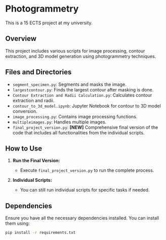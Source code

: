 # Photogrammetry
This is a 15 ECTS project at my university.

## Overview
This project includes various scripts for image processing, contour extraction, and 3D model generation using photogrammetry techniques.

## Files and Directories

- `segment_specimen.py`: Segments and masks the image.
- `largestcontour.py`: Finds the largest contour after masking is done.
- `Contour Extraction and Radii Calculation.py`: Calculates contour extraction and radii.
- `contour_to_3d_model.ipynb`: Jupyter Notebook for contour to 3D model conversion.
- `image_processing.py`: Contains image processing functions.
- `multipleimages.py`: Handles multiple images.
- `final_project_version.py`: **[NEW]** Comprehensive final version of the code that includes all functionalities from the individual scripts.

## How to Use

1. **Run the Final Version:**
   - Execute `final_project_version.py` to run the complete process.

2. **Individual Scripts:**
   - You can still run individual scripts for specific tasks if needed.

## Dependencies
Ensure you have all the necessary dependencies installed. You can install them using:
```sh
pip install -r requirements.txt

